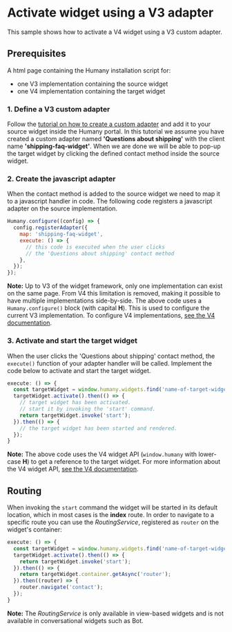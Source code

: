 # Activate widget using a V3 adapter
This sample shows how to activate a V4 widget using a V3 custom adapter.

## Prerequisites
A html page containing the Humany installation script for:
- one V3 implementation containing the source widget
- one V4 implementation containing the target widget

### 1. Define a V3 custom adapter
Follow the [tutorial on how to create a custom adapter](https://github.com/Humany/humany-docs/blob/master/widgets/adapters/custom-adapter.md) and add it  to your source widget inside the Humany portal. In this tutorial we assume you have created a custom adapter named **'Questions about shipping'** with the client name **'shipping-faq-widget'**. When we are done we will be able to pop-up the target widget by clicking the defined contact method inside the source widget.

### 2. Create the javascript adapter
When the contact method is added to the source widget we need to map it to a javascript handler in code. The following code registers a javascript adapter on the source implementation.

```js
Humany.configure((config) => {
  config.registerAdapter({
    map: 'shipping-faq-widget',
    execute: () => {
      // this code is executed when the user clicks
      // the 'Questions about shipping' contact method
    },
  });
});
```
**Note:** Up to V3 of the widget framework, only one implementation can exist on the same page. From V4 this limitation is removed, making it possible to have multiple implementations side-by-side. The above code uses a `Humany.configure()` block (with capital **H**). This is used to configure the current V3 implementation. To configure V4 implementations, [see the V4 documentation](https://github.com/Humany/humany-docs/tree/master/widgets/webprovisions).

### 3. Activate and start the target widget
When the user clicks the 'Questions about shipping' contact method, the `execute()` function of your adapter handler will be called. Implement the code below to activate and start the target widget.

```js
execute: () => {
  const targetWidget = window.humany.widgets.find('name-of-target-widget');
  targetWidget.activate().then(() => {
    // target widget has been activated.
    // start it by invoking the 'start' command.
    return targetWidget.invoke('start');
  }).then(() => {
    // the target widget has been started and rendered.
  });
}
```
**Note:** The above code uses the V4 widget API (`window.humany` with lower-case **H**) to get a reference to the target widget. For more information about the V4 widget API, [see the V4 documentation](https://github.com/Humany/humany-docs/tree/master/widgets/webprovisions).

## Routing
When invoking the `start` command the widget will be started in its default location, which in most cases is the **index** route. In order to navigate to a specific route you can use the _RoutingService_, registered as `router` on the widget's container:
```js
execute: () => {
  const targetWidget = window.humany.widgets.find('name-of-target-widget');
  targetWidget.activate().then(() => {
    return targetWidget.invoke('start');
  }).then(() => {
    return targetWidget.container.getAsync('router');
  }).then((router) => {
    router.navigate('contact');
  });
}
```
**Note:** The _RoutingService_ is only available in view-based widgets and is not available in conversational widgets such as Bot.
